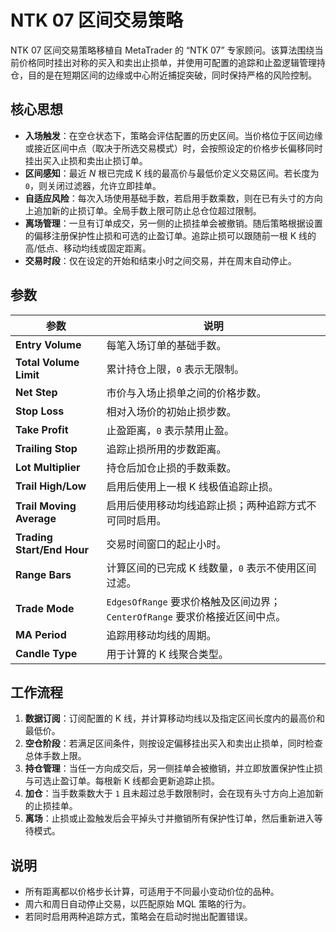 # NTK 07 区间交易策略

NTK 07 区间交易策略移植自 MetaTrader 的 “NTK 07” 专家顾问。该算法围绕当前价格同时挂出对称的买入和卖出止损单，并使用可配置的追踪和止盈逻辑管理持仓，目的是在短期区间的边缘或中心附近捕捉突破，同时保持严格的风险控制。

## 核心思想

- **入场触发**：在空仓状态下，策略会评估配置的历史区间。当价格位于区间边缘或接近区间中点（取决于所选交易模式）时，会按照设定的价格步长偏移同时挂出买入止损和卖出止损订单。
- **区间感知**：最近 *N* 根已完成 K 线的最高价与最低价定义交易区间。若长度为 `0`，则关闭过滤器，允许立即挂单。
- **自适应风险**：每次入场使用基础手数，若启用手数乘数，则在已有头寸的方向上追加新的止损订单。全局手数上限可防止总仓位超过限制。
- **离场管理**：一旦有订单成交，另一侧的止损挂单会被撤销。随后策略根据设置的偏移注册保护性止损和可选的止盈订单。追踪止损可以跟随前一根 K 线的高/低点、移动均线或固定距离。
- **交易时段**：仅在设定的开始和结束小时之间交易，并在周末自动停止。

## 参数

| 参数 | 说明 |
|------|------|
| **Entry Volume** | 每笔入场订单的基础手数。 |
| **Total Volume Limit** | 累计持仓上限，`0` 表示无限制。 |
| **Net Step** | 市价与入场止损单之间的价格步数。 |
| **Stop Loss** | 相对入场价的初始止损步数。 |
| **Take Profit** | 止盈距离，`0` 表示禁用止盈。 |
| **Trailing Stop** | 追踪止损所用的步数距离。 |
| **Lot Multiplier** | 持仓后加仓止损的手数乘数。 |
| **Trail High/Low** | 启用后使用上一根 K 线极值追踪止损。 |
| **Trail Moving Average** | 启用后使用移动均线追踪止损；两种追踪方式不可同时启用。 |
| **Trading Start/End Hour** | 交易时间窗口的起止小时。 |
| **Range Bars** | 计算区间的已完成 K 线数量，`0` 表示不使用区间过滤。 |
| **Trade Mode** | `EdgesOfRange` 要求价格触及区间边界；`CenterOfRange` 要求价格接近区间中点。 |
| **MA Period** | 追踪用移动均线的周期。 |
| **Candle Type** | 用于计算的 K 线聚合类型。 |

## 工作流程

1. **数据订阅**：订阅配置的 K 线，并计算移动均线以及指定区间长度内的最高价和最低价。
2. **空仓阶段**：若满足区间条件，则按设定偏移挂出买入和卖出止损单，同时检查总体手数上限。
3. **持仓管理**：当任一方向成交后，另一侧挂单会被撤销，并立即放置保护性止损与可选止盈订单。每根新 K 线都会更新追踪止损。
4. **加仓**：当手数乘数大于 `1` 且未超过总手数限制时，会在现有头寸方向上追加新的止损挂单。
5. **离场**：止损或止盈触发后会平掉头寸并撤销所有保护性订单，然后重新进入等待模式。

## 说明

- 所有距离都以价格步长计算，可适用于不同最小变动价位的品种。
- 周六和周日自动停止交易，以匹配原始 MQL 策略的行为。
- 若同时启用两种追踪方式，策略会在启动时抛出配置错误。
